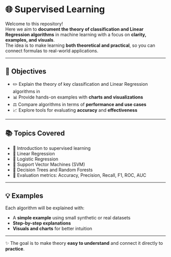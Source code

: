 # 🌐 Supervised Learning

Welcome to this repository!  
Here we aim to **document the theory of classification and Linear Regression algorithms** in machine learning with a focus on **clarity, examples, and visuals**.  
The idea is to make learning **both theoretical and practical**, so you can connect formulas to real-world applications.

---

## 🎯 Objectives
- ✏️ Explain the theory of key classification and Linear Regression algorithms in 
- 📊 Provide hands-on examples with **charts and visualizations**  
- ⚖️ Compare algorithms in terms of **performance and use cases**  
- 📈 Explore tools for evaluating **accuracy** and **effectiveness**  

---

## 📚 Topics Covered
- 📝 Introduction to supervised learning
- 🔹 Linear Regression
- 🔹 Logistic Regression  
- 🔹 Support Vector Machines (SVM)  
- 🌳 Decision Trees and Random Forests  
- 📏 Evaluation metrics: Accuracy, Precision, Recall, F1, ROC, AUC  

---

## 💡 Examples
Each algorithm will be explained with:
- A **simple example** using small synthetic or real datasets  
- **Step-by-step explanations**  
- **Visuals and charts** for better intuition  

---

✨ The goal is to make theory **easy to understand** and connect it directly to **practice**.
